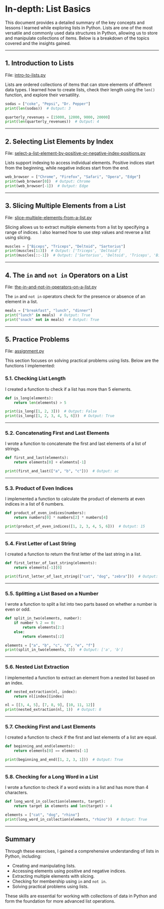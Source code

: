 # In-depth: List Basics

This document provides a detailed summary of the key concepts and lessons I learned while exploring lists in Python. Lists are one of the most versatile and commonly used data structures in Python, allowing us to store and manipulate collections of items. Below is a breakdown of the topics covered and the insights gained.

---

## 1. Introduction to Lists
File: [intro-to-lists.py](8-more-practice-list-the-basics/intro-to-lists.py)

Lists are ordered collections of items that can store elements of different data types. I learned how to create lists, check their length using the `len()` function, and explore their versatility.

```python
sodas = ["coke", "Pepsi", "Dr. Pepper"]
print(len(sodas))  # Output: 3

quarterly_revenues = [15000, 12000, 9000, 20000]
print(len(quarterly_revenues))  # Output: 4
```

---

## 2. Selecting List Elements by Index
File: [select-a-list-element-by-positive-or-negative-index-positions.py](8-more-practice-list-the-basics/select-a-list-element-by-positive-or-negative-index-positions.py)

Lists support indexing to access individual elements. Positive indices start from the beginning, while negative indices start from the end.

```python
web_browser = ["Chrome", "Firefox", "Safari", "Opera", "Edge"]
print(web_browser[0])  # Output: Chrome
print(web_browser[-1])  # Output: Edge
```

---

## 3. Slicing Multiple Elements from a List
File: [slice-multiple-elements-from-a-list.py](8-more-practice-list-the-basics/slice-multiple-elements-from-a-list.py)

Slicing allows us to extract multiple elements from a list by specifying a range of indices. I also learned how to use step values and reverse a list using slicing.

```python
muscles = ["Biceps", "Triceps", "Deltoid", "Sartorius"]
print(muscles[1:3])  # Output: ['Triceps', 'Deltoid']
print(muscles[::-1])  # Output: ['Sartorius', 'Deltoid', 'Triceps', 'Biceps']
```

---

## 4. The `in` and `not in` Operators on a List
File: [the-in-and-not-in-operators-on-a-list.py](8-more-practice-list-the-basics/the-in-and-not-in-operators-on-a-list.py)

The `in` and `not in` operators check for the presence or absence of an element in a list.

```python
meals = ["breakfast", "lunch", "dinner"]
print("lunch" in meals)  # Output: True
print("snack" not in meals)  # Output: True
```

---

## 5. Practice Problems
File: [assignment.py](8-more-practice-list-the-basics/assignment.py)

This section focuses on solving practical problems using lists. Below are the functions I implemented:

### 5.1. Checking List Length
I created a function to check if a list has more than 5 elements.

```python
def is_long(elements):
    return len(elements) > 5

print(is_long([1, 2, 3]))  # Output: False
print(is_long([1, 2, 3, 4, 5, 6]))  # Output: True
```

---

### 5.2. Concatenating First and Last Elements
I wrote a function to concatenate the first and last elements of a list of strings.

```python
def first_and_last(elements):
    return elements[0] + elements[-1]

print(first_and_last(["a", "b", "c"]))  # Output: ac
```

---

### 5.3. Product of Even Indices
I implemented a function to calculate the product of elements at even indices in a list of 6 numbers.

```python
def product_of_even_indices(numbers):
    return numbers[0] * numbers[2] * numbers[4]

print(product_of_even_indices([1, 2, 3, 4, 5, 6]))  # Output: 15
```

---

### 5.4. First Letter of Last String
I created a function to return the first letter of the last string in a list.

```python
def first_letter_of_last_string(elements):
    return elements[-1][0]

print(first_letter_of_last_string(["cat", "dog", "zebra"]))  # Output: z
```

---

### 5.5. Splitting a List Based on a Number
I wrote a function to split a list into two parts based on whether a number is even or odd.

```python
def split_in_two(elements, number):
    if number % 2 == 0:
        return elements[2:]
    else:
        return elements[:2]

elements = ["a", "b", "c", "d", "e", "f"]
print(split_in_two(elements, 3))  # Output: ['a', 'b']
```

---

### 5.6. Nested List Extraction
I implemented a function to extract an element from a nested list based on an index.

```python
def nested_extraction(nl, index):
    return nl[index][index]

nl = [[3, 4, 5], [7, 8, 9], [10, 11, 12]]
print(nested_extraction(nl, 1))  # Output: 8
```

---

### 5.7. Checking First and Last Elements
I created a function to check if the first and last elements of a list are equal.

```python
def beginning_and_end(elements):
    return elements[0] == elements[-1]

print(beginning_and_end([1, 2, 3, 1]))  # Output: True
```

---

### 5.8. Checking for a Long Word in a List
I wrote a function to check if a word exists in a list and has more than 4 characters.

```python
def long_word_in_collection(elements, target):
    return target in elements and len(target) > 4

elements = ["cat", "dog", "rhino"]
print(long_word_in_collection(elements, "rhino"))  # Output: True
```

---

## Summary

Through these exercises, I gained a comprehensive understanding of lists in Python, including:
- Creating and manipulating lists.
- Accessing elements using positive and negative indices.
- Extracting multiple elements with slicing.
- Checking for membership using `in` and `not in`.
- Solving practical problems using lists.

These skills are essential for working with collections of data in Python and form the foundation for more advanced list operations.